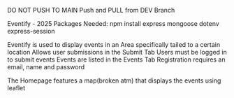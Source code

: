 DO NOT PUSH TO MAIN
Push and PULL from DEV Branch

Eventify - 2025
Packages Needed:
npm install express mongoose dotenv express-session


Eventify is used to display events in an Area specifically tailed to a certain location
Allows user submissions in the Submit Tab
Users must be logged in to submit events
Events are listed in the Events Tab
Registration requires an email, name and password

The Homepage features a map(broken atm) that displays the events using leaflet
